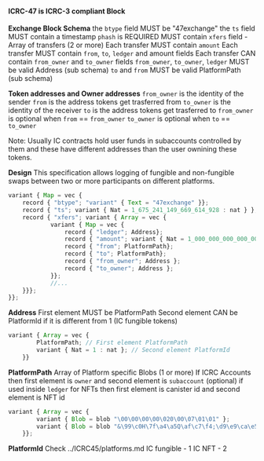 #### ICRC-47 is ICRC-3 compliant Block

**Exchange Block Schema**
the `btype` field MUST be "47exchange" 
the `ts` field MUST contain a timestamp
`phash` is REQUIRED
MUST contain `xfers` field - Array of transfers (2 or more)
Each transfer MUST contain `amount`
Each transfer MUST contain `from`, `to`, `ledger` and amount fields
Each transfer CAN contain `from_owner` and `to_owner` fields
`from_owner`, `to_owner`, `ledger` MUST be valid Address (sub schema)
`to` and `from` MUST be valid PlatformPath (sub schema)


**Token addresses and Owner addresses**
`from_owner` is the identity of the sender
`from` is the address tokens get trasferred from
`to_owner` is the identity of the receiver
`to` is the address tokens get trasferred to
`from_owner` is optional when `from` == `from_owner`
`to_owner` is optional when `to` == `to_owner`

Note: Usually IC contracts hold user funds in subaccounts controlled by them and these have different addresses than the user ownining these tokens. 

**Design**
This specification allows logging of fungible and non-fungible swaps between two or more participants on different platforms.

```js
variant { Map = vec {
    record { "btype"; "variant" { Text = "47exchange" }};
    record { "ts"; variant { Nat = 1_675_241_149_669_614_928 : nat } };
    record { "xfers"; variant { Array = vec {
            variant { Map = vec {
                record { "ledger"; Address};
                record { "amount"; variant { Nat = 1_000_000_000_000_000_000 : nat }};
                record { "from"; PlatformPath};
                record { "to"; PlatformPath};
                record { "from_owner"; Address };
                record { "to_owner"; Address };
            }};
            //...
    }}};
}};


```

**Address**
First element MUST be PlatformPath
Second element CAN be PlatformId if it is different from 1 (IC fungible tokens)
```js
variant { Array = vec {
        PlatformPath; // First element PlatformPath
        variant { Nat = 1 : nat }; // Second element PlatformId
    }}
```

**PlatformPath**
Array of Platform specific Blobs (1 or more)
If ICRC Accounts then first element is `owner` and second element is `subaccount` (optional)
if used inside `ledger` for NFTs then first element is canister id and second element is NFT id

```js
variant { Array = vec {
        variant { Blob = blob "\00\00\00\00\020\00\07\01\01" };
        variant { Blob = blob "&\99\c0H\7f\a4\a5Q\af\c7\f4;\d9\e9\ca\e5 \e3\94\84\b5c\b6\97/\00\e6\a0\e9\d3p\1a" };
    }};
```

**PlatformId** 
Check ../ICRC45/platforms.md
IC fungible - 1
IC NFT - 2
